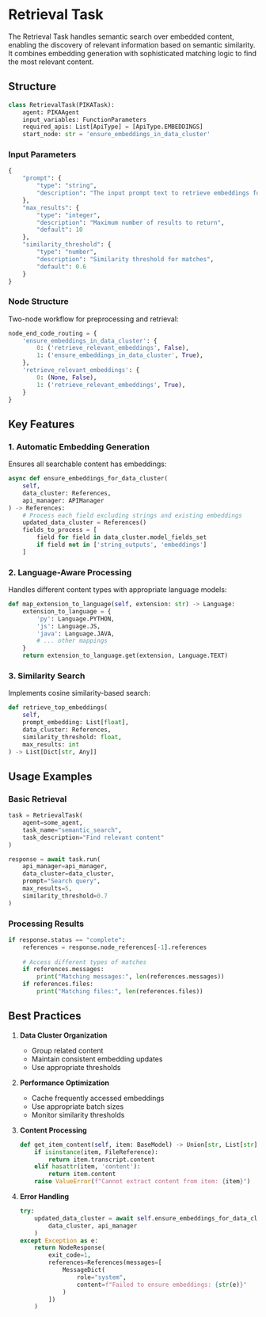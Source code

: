 # Retrieval Task

The Retrieval Task handles semantic search over embedded content, enabling the discovery of relevant information based on semantic similarity. It combines embedding generation with sophisticated matching logic to find the most relevant content.

## Structure

```python
class RetrievalTask(PIKATask):
    agent: PIKAAgent
    input_variables: FunctionParameters
    required_apis: List[ApiType] = [ApiType.EMBEDDINGS]
    start_node: str = 'ensure_embeddings_in_data_cluster'
```

### Input Parameters
```python
{
    "prompt": {
        "type": "string",
        "description": "The input prompt text to retrieve embeddings for"
    },
    "max_results": {
        "type": "integer",
        "description": "Maximum number of results to return",
        "default": 10
    },
    "similarity_threshold": {
        "type": "number",
        "description": "Similarity threshold for matches",
        "default": 0.6
    }
}
```

### Node Structure
Two-node workflow for preprocessing and retrieval:
```python
node_end_code_routing = {
    'ensure_embeddings_in_data_cluster': {
        0: ('retrieve_relevant_embeddings', False),
        1: ('ensure_embeddings_in_data_cluster', True),
    },
    'retrieve_relevant_embeddings': {
        0: (None, False),
        1: ('retrieve_relevant_embeddings', True),
    }
}
```

## Key Features

### 1. Automatic Embedding Generation
Ensures all searchable content has embeddings:
```python
async def ensure_embeddings_for_data_cluster(
    self,
    data_cluster: References,
    api_manager: APIManager
) -> References:
    # Process each field excluding strings and existing embeddings
    updated_data_cluster = References()
    fields_to_process = [
        field for field in data_cluster.model_fields_set
        if field not in ['string_outputs', 'embeddings']
    ]
```

### 2. Language-Aware Processing
Handles different content types with appropriate language models:
```python
def map_extension_to_language(self, extension: str) -> Language:
    extension_to_language = {
        'py': Language.PYTHON,
        'js': Language.JS,
        'java': Language.JAVA,
        # ... other mappings
    }
    return extension_to_language.get(extension, Language.TEXT)
```

### 3. Similarity Search
Implements cosine similarity-based search:
```python
def retrieve_top_embeddings(
    self,
    prompt_embedding: List[float],
    data_cluster: References,
    similarity_threshold: float,
    max_results: int
) -> List[Dict[str, Any]]
```

## Usage Examples

### Basic Retrieval
```python
task = RetrievalTask(
    agent=some_agent,
    task_name="semantic_search",
    task_description="Find relevant content"
)

response = await task.run(
    api_manager=api_manager,
    data_cluster=data_cluster,
    prompt="Search query",
    max_results=5,
    similarity_threshold=0.7
)
```

### Processing Results
```python
if response.status == "complete":
    references = response.node_references[-1].references
    
    # Access different types of matches
    if references.messages:
        print("Matching messages:", len(references.messages))
    if references.files:
        print("Matching files:", len(references.files))
```

## Best Practices

1. **Data Cluster Organization**
   - Group related content
   - Maintain consistent embedding updates
   - Use appropriate thresholds

2. **Performance Optimization**
   - Cache frequently accessed embeddings
   - Use appropriate batch sizes
   - Monitor similarity thresholds

3. **Content Processing**
   ```python
   def get_item_content(self, item: BaseModel) -> Union[str, List[str]]:
       if isinstance(item, FileReference):
           return item.transcript.content
       elif hasattr(item, 'content'):
           return item.content
       raise ValueError(f"Cannot extract content from item: {item}")
   ```

4. **Error Handling**
   ```python
   try:
       updated_data_cluster = await self.ensure_embeddings_for_data_cluster(
           data_cluster, api_manager
       )
   except Exception as e:
       return NodeResponse(
           exit_code=1,
           references=References(messages=[
               MessageDict(
                   role="system",
                   content=f"Failed to ensure embeddings: {str(e)}"
               )
           ])
       )
   ```